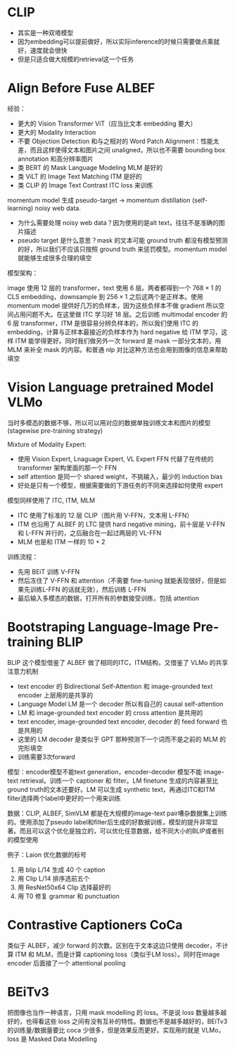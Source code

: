 # CLIP

- 其实是一种双塔模型
- 因为embedding可以提前做好，所以实际inference的时候只需要做点乘就好，速度就会很快
- 但是只适合做大规模的retrieval这一个任务

# Align Before Fuse ALBEF

经验：
- 更大的 Vision Transformer ViT（应当比文本 embedding 要大） 
- 更大的 Modality Interaction
- 不要 Objection Detection 和与之相对的 Word Patch Alignment：性能太差，而且这样使得文本和图片之间 unaligned，所以也不需要 bounding box annotation 和高分辨率图片
- 类 BERT 的 Mask Language Modeling MLM 是好的
- 类 ViLT 的 Image Text Matching ITM 是好的
- 类 CLIP 的 Image Text Contrast ITC loss 来训练

momentum model 生成 pseudo-target $\rightarrow$ momentum distillation (self-learning) noisy web data. 
- 为什么需要处理 noisy web data？因为使用的是alt text，往往不是准确的图片描述
- pseudo target 是什么意思？mask 的文本可能 ground truth 都没有模型预测的好，所以我们不应该只按照 ground truth 来惩罚模型。momentum model 就能够生成很多合理的填空

模型架构：

image 使用 12 层的 transformer，text 使用 6 层。两者都得到一个 $768 \times 1$ 的 CLS embedding，downsample 到 $256 \times 1$ 之后这两个是正样本。使用 momentum model 提供好几万的负样本，因为这些负样本不做 gradient 所以空间占用问题不大。在这里做 ITC 学习好 18 层。之后训练 multimodal encoder 的 6 层 transformer，ITM 是很容易分辨负样本的，所以我们使用 ITC 的 embedding，计算与正样本最接近的负样本作为 hard negative 给 ITM 学习，这样 ITM 能学得更好。同时我们做另外一次 forward 是 mask 一部分文本的，用 MLM 来补全 mask 的内容。和普通 nlp 对比这种方法也会用到图像的信息来帮助填空

# Vision Language pretrained Model VLMo

当时多模态的数据不够，所以可以用对应的数据单独训练文本和图片的模型 (stagewise pre-training strategy)

Mixture of Modality Expert:

- 使用 Vision Expert, Lnaguage Expert, VL Expert FFN 代替了在传统的 transformer 架构里面的那一个 FFN
- self attention 是同一个 shared weight，不挑输入，最少的 induction bias
- 好处是只有一个模型，根据需要做的下游任务的不同来选择如何使用 expert

模型同样使用了 ITC, ITM, MLM

- ITC 使用了标准的 12 层 CLIP（图片用 V-FFN，文本用 L-FFN）
- ITM 也沿用了 ALBEF 的 LTC 提供 hard negative mining，前十层是 V-FFN 和 L-FFN 并行的，之后融合在一起过两层的 VL-FFN
- MLM 也是和 ITM 一样的 10 + 2

训练流程：

- 先用 BEiT 训练 V-FFN
- 然后冻住了 V-FFN 和 attention（不需要 fine-tuning 就能表现很好，但是如果先训练L-FFN 的话就无效），然后训练 L-FFN
- 最后输入多模态的数据，打开所有的参数接受训练，包括 attention

# Bootstraping Language-Image Pre-training BLIP

BLIP 这个模型借鉴了 ALBEF 做了相同的ITC，ITM结构，又借鉴了 VLMo 的共享注意力机制
- text encoder 的 Bidirectional Self-Attention 和 image-grounded text encoder 上层用的是共享的
- Language Model LM 是一个 decoder 所以有自己的 causal self-attention
- LM 和 image-grounded text encoder 的 cross attention 是共用的
- text encoder, image-grounded text encoder, decoder 的 feed forward 也是共用的
- 这里的 LM decoder 是类似于 GPT 那种预测下一个词而不是之前的 MLM 的完形填空
- 训练需要3次forward

模型：encoder模型不能text generation，encoder-decoder 模型不能 image-text retrieval。训练一个 captioner 和 filter。LM finetune 生成的内容甚至比ground truth的文本还要好。LM 可以生成 synthetic text，再通过ITC和ITM filter选择两个label中更好的一个用来训练

数据：CLIP, ALBEF, SimVLM 都是在大规模的image-text pair嘈杂数据集上训练的。使用添加了pseudo label和filter后生成的好数据训练，模型的提升非常显著。而且可以这个优化是独立的，可以优化任意数据，给不同大小的BLIP或者别的模型使用

例子：Laion 优化数据的标号
1. 用 blip L/14 生成 40 个 caption
2. 用 Clip L/14 排序选前五个
3. 用 ResNet50x64 Clip 选择最好的
4. 用 T0 修复 grammar 和 punctuation

# Contrastive Captioners CoCa

类似于 ALBEF，减少 forward 的次数。区别在于文本这边只使用 decoder，不计算 ITM 和 MLM，而是计算 captioning loss（类似于LM loss）。同时在image encoder 后面接了一个 attentional pooling

# BEiTv3

把图像也当作一种语言，只用 mask modelling 的 loss。不是说 loss 数量越多越好的，也得看这些 loss 之间有没有互补的特性。数据也不是越多越好的，BEiTv3的训练量/数据量要比 coca 少很多，但是效果反而更好。实现用的就是 VLMo，loss 是 Masked Data Modelling